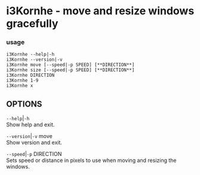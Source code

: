 # i3Kornhe - move and resize windows gracefully 

### usage

```text
i3Kornhe --help|-h
i3Kornhe --version|-v
i3Kornhe move [--speed|-p SPEED] [**DIRECTION**]
i3Kornhe size [--speed|-p SPEED] [**DIRECTION**]
i3Kornhe DIRECTION
i3Kornhe 1-9
i3Kornhe x
```

OPTIONS
-------

`--help`|`-h`  
Show help and exit.

`--version`|`-v` move  
Show version and exit.

`--speed`|`-p` DIRECTION  
Sets speed or distance in pixels to use when moving and
resizing the windows.



